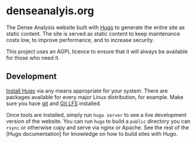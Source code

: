 # denseanalyis.org

The Dense Analysis website built with [Hugo](https://gohugo.io/) to generate the
entire site as static content. The site is served as static content to keep
maintenance costs low, to improve performance, and to increase security.

This project uses an AGPL licence to ensure that it will always be available for
those who need it.

## Development

[Install Hugo](https://gohugo.io/installation/) via any means appropriate for
your system. There are packages available for every major Linux distribution,
for example. Make sure you have [git](https://git-scm.com/) and
[Git LFS](https://git-lfs.com/) installed.

Once tools are installed, simply run `hugo server` to see a live development
version of the website. You can run `hugo` to build a `public` directory you
can `rsync` or otherwise copy and serve via nginx or Apache. See the rest of the
[Hugo documentation] for knowledge on how to build sites with Hugo.
